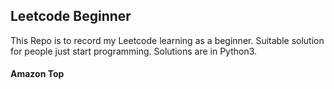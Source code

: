 ## Leetcode Beginner

This Repo is to record my Leetcode learning as a beginner. Suitable solution for people just start programming. Solutions are in Python3.



#### Amazon Top

[1099.Two Sum Less Than K]: ./Problems/1099.Two_Sum_Less_Than_K.md
[0412. Fizz_Buzz]: ./Problems/0412.Fizz_buzz.md


